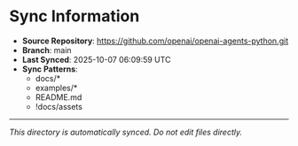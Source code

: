 # Sync Information

- **Source Repository**: https://github.com/openai/openai-agents-python.git
- **Branch**: main
- **Last Synced**: 2025-10-07 06:09:59 UTC
- **Sync Patterns**:
  - docs/*
  - examples/*
  - README.md
  - !docs/assets

---
*This directory is automatically synced. Do not edit files directly.*
